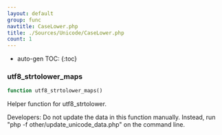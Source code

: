 ```yaml
---
layout: default
group: func
navtitle: CaseLower.php
title: ./Sources/Unicode/CaseLower.php
count: 1
---
```

* auto-gen TOC:
{:toc}
### utf8_strtolower_maps

```php
function utf8_strtolower_maps()
```
Helper function for utf8_strtolower.

Developers: Do not update the data in this function manually. Instead,
run "php -f other/update_unicode_data.php" on the command line.

